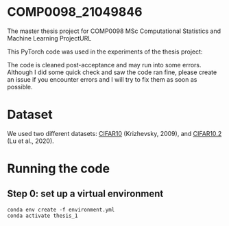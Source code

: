 # COMP0098_21049846
The master thesis project for COMP0098 MSc Computational Statistics and Machine Learning ProjectURL

This PyTorch code was used in the experiments of the thesis project:

The code is cleaned post-acceptance and may run into some errors. Although I did some quick check and saw the code ran fine, please create an issue if you encounter errors and I will try to fix them as soon as possible.

# Dataset
We used two different datasets: [CIFAR10](https://www.cs.toronto.edu/~kriz/cifar.html) (Krizhevsky, 2009), and [CIFAR10.2](https://github.com/modestyachts/cifar-10.2) (Lu et al., 2020).

# Running the code
## Step 0: set up a virtual environment
```
conda env create -f environment.yml
conda activate thesis_1
```

